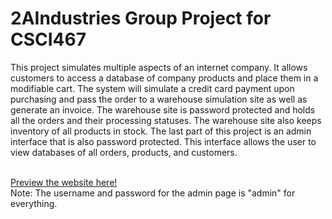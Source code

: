 # 2AIndustries Group Project for CSCI467

This project simulates multiple aspects of an internet company. It allows customers to access a database of company products and place them in a modifiable cart. The system will simulate a credit card payment upon purchasing and pass the order to a warehouse simulation site as well as generate an invoice. The warehouse site is password protected and holds all the orders and their processing statuses. The warehouse site also keeps inventory of all products in stock. The last part of this project is an admin interface that is also password protected. This interface allows the user to view databases of all orders, products, and customers.</br>
</br>

[Preview the website here!](https://students.cs.niu.edu/~z1893909/csci467/2AIndustries/draw_table.php) </br>
Note: The username and password for the admin page is "admin" for everything. </br>
